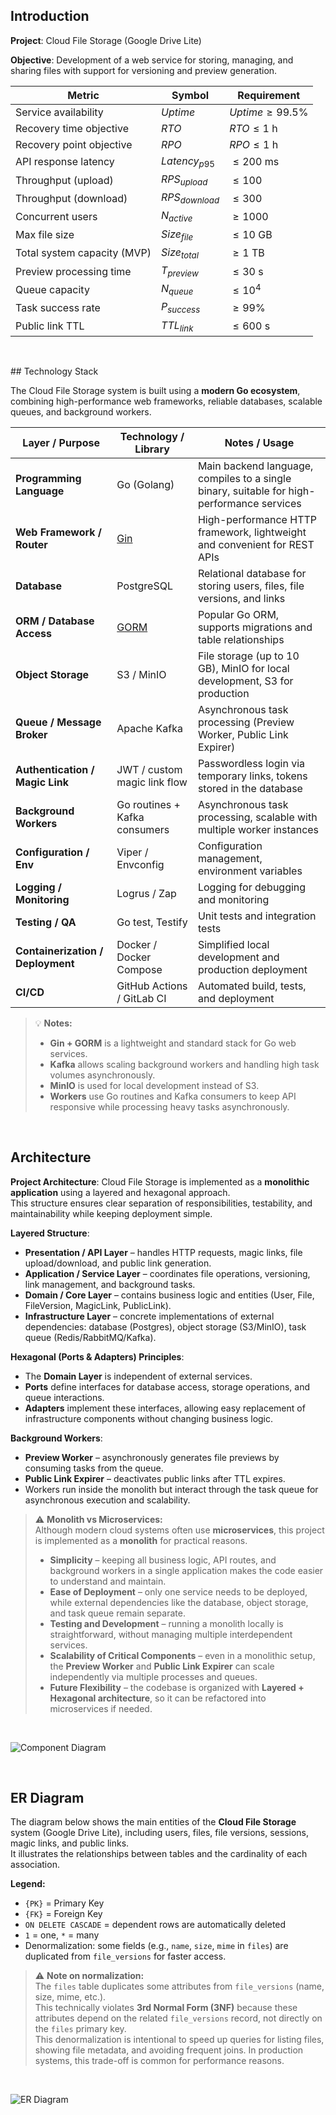 ## Introduction

**Project**: Cloud File Storage (Google Drive Lite)

**Objective**: Development of a web service for storing, managing, and sharing files with support for versioning and preview generation.

| Metric                      | Symbol           | Requirement            |
| --------------------------- | ---------------- | ---------------------- |
| Service availability        | $Uptime$         | $Uptime \geq 99.5\%$   |
| Recovery time objective     | $RTO$            | $RTO \leq 1 \text{ h}$ |
| Recovery point objective    | $RPO$            | $RPO \leq 1 \text{ h}$ |
| API response latency        | $Latency_{p95}$  | $\leq 200 \text{ ms}$  |
| Throughput (upload)         | $RPS_{upload}$   | $\leq 100$             |
| Throughput (download)       | $RPS_{download}$ | $\leq 300$             |
| Concurrent users            | $N_{active}$     | $\geq 1000$            |
| Max file size               | $Size_{file}$    | $\leq 10 \text{ GB}$   |
| Total system capacity (MVP) | $Size_{total}$   | $\geq 1 \text{ TB}$    |
| Preview processing time     | $T_{preview}$    | $\leq 30 \text{ s}$    |
| Queue capacity              | $N_{queue}$      | $\leq 10^{4}$          |
| Task success rate           | $P_{success}$    | $\geq 99\%$            |
| Public link TTL             | $TTL_{link}$     | $\leq 600 \text{ s}$   |

<p>&nbsp;</p>
## Technology Stack

The Cloud File Storage system is built using a **modern Go ecosystem**, combining high-performance web frameworks, reliable databases, scalable queues, and background workers.

| Layer / Purpose               | Technology / Library                          | Notes / Usage |
|-------------------------------|-----------------------------------------------|---------------|
| **Programming Language**      | Go (Golang)                                   | Main backend language, compiles to a single binary, suitable for high-performance services |
| **Web Framework / Router**    | [Gin](https://github.com/gin-gonic/gin)       | High-performance HTTP framework, lightweight and convenient for REST APIs |
| **Database**                  | PostgreSQL                                    | Relational database for storing users, files, file versions, and links |
| **ORM / Database Access**     | [GORM](https://gorm.io/)                       | Popular Go ORM, supports migrations and table relationships |
| **Object Storage**            | S3 / MinIO                                    | File storage (up to 10 GB), MinIO for local development, S3 for production |
| **Queue / Message Broker**    | Apache Kafka                                  | Asynchronous task processing (Preview Worker, Public Link Expirer) |
| **Authentication / Magic Link** | JWT / custom magic link flow                 | Passwordless login via temporary links, tokens stored in the database |
| **Background Workers**        | Go routines + Kafka consumers                 | Asynchronous task processing, scalable with multiple worker instances |
| **Configuration / Env**       | Viper / Envconfig                             | Configuration management, environment variables |
| **Logging / Monitoring**      | Logrus / Zap                                  | Logging for debugging and monitoring |
| **Testing / QA**              | Go test, Testify                               | Unit tests and integration tests |
| **Containerization / Deployment** | Docker / Docker Compose                     | Simplified local development and production deployment |
| **CI/CD**                     | GitHub Actions / GitLab CI                     | Automated build, tests, and deployment |

> 💡 **Notes:**  
> - **Gin + GORM** is a lightweight and standard stack for Go web services.  
> - **Kafka** allows scaling background workers and handling high task volumes asynchronously.  
> - **MinIO** is used for local development instead of S3.  
> - **Workers** use Go routines and Kafka consumers to keep API responsive while processing heavy tasks asynchronously.

<p>&nbsp;</p>

## Architecture

**Project Architecture**: Cloud File Storage is implemented as a **monolithic application** using a layered and hexagonal approach.  
This structure ensures clear separation of responsibilities, testability, and maintainability while keeping deployment simple.

**Layered Structure**:
- **Presentation / API Layer** – handles HTTP requests, magic links, file upload/download, and public link generation.
- **Application / Service Layer** – coordinates file operations, versioning, link management, and background tasks.
- **Domain / Core Layer** – contains business logic and entities (User, File, FileVersion, MagicLink, PublicLink).
- **Infrastructure Layer** – concrete implementations of external dependencies: database (Postgres), object storage (S3/MinIO), task queue (Redis/RabbitMQ/Kafka).

**Hexagonal (Ports & Adapters) Principles**:
- The **Domain Layer** is independent of external services.
- **Ports** define interfaces for database access, storage operations, and queue interactions.
- **Adapters** implement these interfaces, allowing easy replacement of infrastructure components without changing business logic.

**Background Workers**:
- **Preview Worker** – asynchronously generates file previews by consuming tasks from the queue.
- **Public Link Expirer** – deactivates public links after TTL expires.
- Workers run inside the monolith but interact through the task queue for asynchronous execution and scalability.

> ⚠️ **Monolith vs Microservices:**  
> Although modern cloud systems often use **microservices**, this project is implemented as a **monolith** for practical reasons.  
> 
> - **Simplicity** – keeping all business logic, API routes, and background workers in a single application makes the code easier to understand and maintain.  
> - **Ease of Deployment** – only one service needs to be deployed, while external dependencies like the database, object storage, and task queue remain separate.  
> - **Testing and Development** – running a monolith locally is straightforward, without managing multiple interdependent services.  
> - **Scalability of Critical Components** – even in a monolithic setup, the **Preview Worker** and **Public Link Expirer** can scale independently via multiple processes and queues.  
> - **Future Flexibility** – the codebase is organized with **Layered + Hexagonal architecture**, so it can be refactored into microservices if needed.

<p>&nbsp;</p>

![Component Diagram](./architecture.svg)

<p>&nbsp;</p>

## ER Diagram

The diagram below shows the main entities of the **Cloud File Storage** system (Google Drive Lite), including users, files, file versions, sessions, magic links, and public links.  
It illustrates the relationships between tables and the cardinality of each association.

**Legend:**
- `{PK}` = Primary Key  
- `{FK}` = Foreign Key  
- `ON DELETE CASCADE` = dependent rows are automatically deleted  
- `1` = one, `*` = many  
- Denormalization: some fields (e.g., `name`, `size`, `mime` in `files`) are duplicated from `file_versions` for faster access.

> ⚠️ **Note on normalization:**  
> The `files` table duplicates some attributes from `file_versions` (name, size, mime, etc.).  
> This technically violates **3rd Normal Form (3NF)** because these attributes depend on the related `file_versions` record, not directly on the `files` primary key.  
> This denormalization is intentional to speed up queries for listing files, showing file metadata, and avoiding frequent joins. In production systems, this trade-off is common for performance reasons.

<p>&nbsp;</p>

![ER Diagram](./models.svg)
